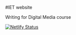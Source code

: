 #IET website

Writing for Digital Media course

[![Netlify Status](https://api.netlify.com/api/v1/badges/6e26e639-1b6f-4792-930f-4309e3c96aa7/deploy-status)](https://app.netlify.com/sites/competent-carson-f935a5/deploys)
